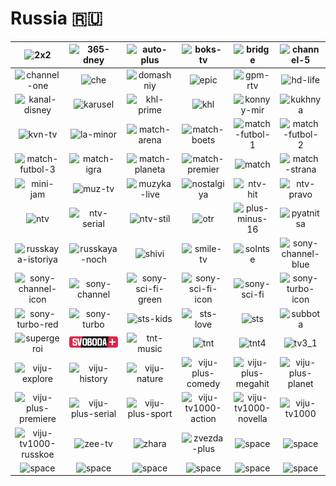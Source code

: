 # Russia 🇷🇺

| ![2x2] | ![365-dney] | ![auto-plus] | ![boks-tv] | ![bridge] | ![channel-5] |
|:---:|:---:|:---:|:---:|:---:|:---:|
| ![channel-one] | ![che] | ![domashniy] | ![epic] | ![gpm-rtv] | ![hd-life] |
| ![kanal-disney] | ![karusel] | ![khl-prime] | ![khl] | ![konnyy-mir] | ![kukhnya] |
| ![kvn-tv] | ![la-minor] | ![match-arena] | ![match-boets] | ![match-futbol-1] | ![match-futbol-2] |
| ![match-futbol-3] | ![match-igra] | ![match-planeta] | ![match-premier] | ![match] | ![match-strana] |
| ![mini-jam] | ![muz-tv] | ![muzyka-live] | ![nostalgiya] | ![ntv-hit] | ![ntv-pravo] |
| ![ntv] | ![ntv-serial] | ![ntv-stil] | ![otr] | ![plus-minus-16] | ![pyatnitsa] |
| ![russkaya-istoriya] | ![russkaya-noch] | ![shivi] | ![smile-tv] | ![solntse] | ![sony-channel-blue] |
| ![sony-channel-icon] | ![sony-channel] | ![sony-sci-fi-green] | ![sony-sci-fi-icon] | ![sony-sci-fi] | ![sony-turbo-icon] |
| ![sony-turbo-red] | ![sony-turbo] | ![sts-kids] | ![sts-love] | ![sts] | ![subbota] |
| ![supergeroi] | ![svoboda-plus] | ![tnt-music] | ![tnt] | ![tnt4] | ![tv3_1] |
| ![viju-explore] | ![viju-history] | ![viju-nature] | ![viju-plus-comedy] | ![viju-plus-megahit] | ![viju-plus-planet] |
| ![viju-plus-premiere] | ![viju-plus-serial] | ![viju-plus-sport] | ![viju-tv1000-action] | ![viju-tv1000-novella] | ![viju-tv1000] |
| ![viju-tv1000-russkoe] | ![zee-tv] | ![zhara] | ![zvezda-plus] | ![space] | ![space] |
| ![space] | ![space] | ![space] | ![space] | ![space] | ![space] |


[2x2]:2x2-ru.png
[365-dney]:365-dney-ru.png
[auto-plus]:auto-plus-ru.png
[boks-tv]:boks-tv-ru.png
[bridge]:bridge-ru.png
[channel-5]:channel-5-ru.png
[channel-one]:channel-one-ru.png
[che]:che-ru.png
[domashniy]:domashniy-ru.png
[epic]:epic-ru.png
[gpm-rtv]:gpm-rtv-ru.png
[hd-life]:hd-life-ru.png
[kanal-disney]:kanal-disney-ru.png
[karusel]:karusel-ru.png
[khl-prime]:khl-prime-ru.png
[khl]:khl-ru.png
[konnyy-mir]:konnyy-mir-ru.png
[kukhnya]:kukhnya-ru.png
[kvn-tv]:kvn-tv-ru.png
[la-minor]:la-minor-ru.png
[match-arena]:match-arena-ru.png
[match-boets]:match-boets-ru.png
[match-futbol-1]:match-futbol-1-ru.png
[match-futbol-2]:match-futbol-2-ru.png
[match-futbol-3]:match-futbol-3-ru.png
[match-igra]:match-igra-ru.png
[match-planeta]:match-planeta-ru.png
[match-premier]:match-premier-ru.png
[match]:match-ru.png
[match-strana]:match-strana-ru.png
[mini-jam]:mini-jam-ru.png
[muz-tv]:muz-tv-ru.png
[muzyka-live]:muzyka-live-ru.png
[nostalgiya]:nostalgiya-ru.png
[ntv-hit]:ntv-hit-ru.png
[ntv-pravo]:ntv-pravo-ru.png
[ntv]:ntv-ru.png
[ntv-serial]:ntv-serial-ru.png
[ntv-stil]:ntv-stil-ru.png
[otr]:otr-ru.png
[plus-minus-16]:plus-minus-16-ru.png
[pyatnitsa]:pyatnitsa-ru.png
[russkaya-istoriya]:russkaya-istoriya-ru.png
[russkaya-noch]:russkaya-noch-ru.png
[shivi]:shivi-ru.png
[smile-tv]:smile-tv-ru.png
[solntse]:solntse-ru.png
[sony-channel-blue]:sony-channel-blue-ru.png
[sony-channel-icon]:sony-channel-icon-ru.png
[sony-channel]:sony-channel-ru.png
[sony-sci-fi-green]:sony-sci-fi-green-ru.png
[sony-sci-fi-icon]:sony-sci-fi-icon-ru.png
[sony-sci-fi]:sony-sci-fi-ru.png
[sony-turbo-icon]:sony-turbo-icon-ru.png
[sony-turbo-red]:sony-turbo-red-ru.png
[sony-turbo]:sony-turbo-ru.png
[sts-kids]:sts-kids-ru.png
[sts-love]:sts-love-ru.png
[sts]:sts-ru.png
[subbota]:subbota-ru.png
[supergeroi]:supergeroi-ru.png
[svoboda-plus]:svoboda-plus-ru.png
[tnt-music]:tnt-music-ru.png
[tnt]:tnt-ru.png
[tnt4]:tnt4-ru.png
[tv3_1]:tv3_1-ru.png
[viju-explore]:viju-explore-ru.png
[viju-history]:viju-history-ru.png
[viju-nature]:viju-nature-ru.png
[viju-plus-comedy]:viju-plus-comedy-ru.png
[viju-plus-megahit]:viju-plus-megahit-ru.png
[viju-plus-planet]:viju-plus-planet-ru.png
[viju-plus-premiere]:viju-plus-premiere-ru.png
[viju-plus-serial]:viju-plus-serial-ru.png
[viju-plus-sport]:viju-plus-sport-ru.png
[viju-tv1000-action]:viju-tv1000-action-ru.png
[viju-tv1000-novella]:viju-tv1000-novella-ru.png
[viju-tv1000]:viju-tv1000-ru.png
[viju-tv1000-russkoe]:viju-tv1000-russkoe-ru.png
[zee-tv]:zee-tv-ru.png
[zhara]:zhara-ru.png
[zvezda-plus]:zvezda-plus-ru.png

[space]:../../misc/space-1500.png "Space"

